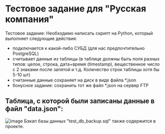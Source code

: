# Тестовое задание для "Русская компания"

Тестовое задание:
Необходимо написать скрипт на Python, который выполняет следующие действия:
- подключается к какой-либо СУБД (для нас предпочтительно PostgreSQL)
- считывает данные из таблицы (в таблице должны быть поля разных типов: целое, строка, дата+время (timestamp), вещественное число с 2 знаками после запятой и т.д. Количество строк таблицы хотя бы 5-10 шт)
- считанные данные сохраняет на диск в виде файла *.json
- бонусное задание: сохранить тот же файл *.json на сервер FTP

## Таблица, с которой были записаны данные в файл "data.json":
![image](https://github.com/user-attachments/assets/50157dae-78f4-4e9e-add9-18eda167fe56)
Бэкап базы данных "test_db_backup.sql" также содержится в проекте.
